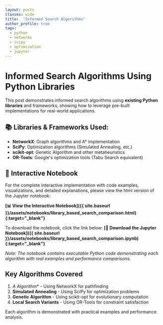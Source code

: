 ```yaml
---
layout: posts
classes: wide
title:  "Informed Search Algorithms"
author_profile: true
tags:
  - python
  - networkx
  - scipy
  - optimization
  - jupyter
---
```


# Informed Search Algorithms Using Python Libraries

This post demonstrates informed search algorithms using **existing Python libraries** and frameworks, showing how to leverage pre-built implementations for real-world applications.

## 📚 Libraries & Frameworks Used:
- **NetworkX**: Graph algorithms and A* implementation
- **SciPy**: Optimization algorithms (Simulated Annealing, etc.)  
- **scikit-opt**: Genetic Algorithm and other metaheuristics
- **OR-Tools**: Google's optimization tools (Tabu Search equivalent)

## 📓 Interactive Notebook

For the complete interactive implementation with code examples, visualizations, and detailed explanations, please view the html version of the Jupyter notebook:

**[📊 View the Interactive Notebook]({{ site.baseurl }}/assets/notebooks/library_based_search_comparison.html){:target="_blank"}**

To download the notebook, click the link below:
**[💾 Download the Jupyter Notebook]({{ site.baseurl }}/assets/notebooks/library_based_search_comparison.ipynb){:target="_blank"}**

*Note: The notebook contains executable Python code demonstrating each algorithm with real examples and performance comparisons.*

## Key Algorithms Covered

1. **A* Algorithm** - Using NetworkX for pathfinding
2. **Simulated Annealing** - Using SciPy for optimization problems
3. **Genetic Algorithm** - Using scikit-opt for evolutionary computation
4. **Local Search Variants** - Using OR-Tools for constraint satisfaction

Each algorithm is demonstrated with practical examples and performance analysis.